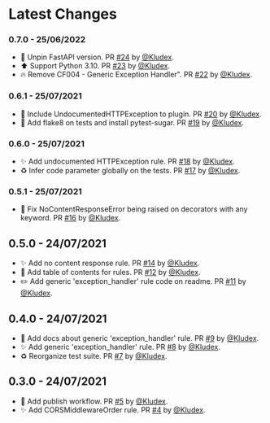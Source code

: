 # Latest Changes

### 0.7.0 - 25/06/2022

* 📌 Unpin FastAPI version. PR [#24](https://github.com/Kludex/flake8-fastapi/pull/24) by [@Kludex](https://github.com/Kludex).
* ⬆️ Support Python 3.10. PR [#23](https://github.com/Kludex/flake8-fastapi/pull/23) by [@Kludex](https://github.com/Kludex).
* 🔥 Remove CF004 - Generic Exception Handler". PR [#22](https://github.com/Kludex/flake8-fastapi/pull/22) by [@Kludex](https://github.com/Kludex).

### 0.6.1 - 25/07/2021

* 🐛 Include UndocumentedHTTPException to plugin. PR [#20](https://github.com/Kludex/flake8-fastapi/pull/20) by [@Kludex](https://github.com/Kludex).
* 🚧 Add flake8 on tests and install pytest-sugar. PR [#19](https://github.com/Kludex/flake8-fastapi/pull/19) by [@Kludex](https://github.com/Kludex).

### 0.6.0 - 25/07/2021

* ✨ Add undocumented HTTPException rule. PR [#18](https://github.com/Kludex/flake8-fastapi/pull/18) by [@Kludex](https://github.com/Kludex).
* ♻️ Infer code parameter globally on the tests. PR [#17](https://github.com/Kludex/flake8-fastapi/pull/17) by [@Kludex](https://github.com/Kludex).

### 0.5.1 - 25/07/2021

* 🐛 Fix NoContentResponseError being raised on decorators with any keyword. PR [#16](https://github.com/Kludex/flake8-fastapi/pull/16) by [@Kludex](https://github.com/Kludex).

## 0.5.0 - 24/07/2021

* ✨ Add no content response rule. PR [#14](https://github.com/Kludex/flake8-fastapi/pull/14) by [@Kludex](https://github.com/Kludex).
* 📝 Add table of contents for rules. PR [#12](https://github.com/Kludex/flake8-fastapi/pull/12) by [@Kludex](https://github.com/Kludex).
* ✏️ Add generic 'exception_handler' rule code on readme. PR [#11](https://github.com/Kludex/flake8-fastapi/pull/11) by [@Kludex](https://github.com/Kludex).

## 0.4.0 - 24/07/2021

* 📝 Add docs about generic 'exception_handler' rule. PR [#9](https://github.com/Kludex/flake8-fastapi/pull/9) by [@Kludex](https://github.com/Kludex).
* ✨ Add generic 'exception_handler' rule. PR [#8](https://github.com/Kludex/flake8-fastapi/pull/8) by [@Kludex](https://github.com/Kludex).
* ♻️ Reorganize test suite. PR [#7](https://github.com/Kludex/flake8-fastapi/pull/7) by [@Kludex](https://github.com/Kludex).

## 0.3.0 - 24/07/2021

* 👷 Add publish workflow. PR [#5](https://github.com/Kludex/flake8-fastapi/pull/5) by [@Kludex](https://github.com/Kludex).
* ✨ Add CORSMiddlewareOrder rule. PR [#4](https://github.com/Kludex/flake8-fastapi/pull/4) by [@Kludex](https://github.com/Kludex).
